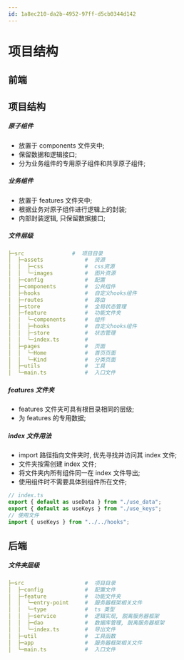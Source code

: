 ```yaml
---
id: 1a8ec210-da2b-4952-97ff-d5cb0344d142
---
```


# 项目结构

## 前端

## 项目结构

##### 原子组件

- 放置于 components 文件夹中;
- 保留数据和逻辑接口;
- 分为业务组件的专用原子组件和共享原子组件;

##### 业务组件

- 放置于 features 文件夹中;
- 根据业务对原子组件进行逻辑上的封装;
- 内部封装逻辑, 只保留数据接口;

##### 文件层级

```yaml
├─src               #  项目目录
│  ├─assets             #  资源
│  │  ├─css             #  css资源
│  │  └─images          #  图片资源
│  ├─config             #  配置
│  ├─components         #  公共组件
│  ├─hooks              #  自定义hooks组件
│  ├─routes             #  路由
│  ├─store              #  全局状态管理
│  ├─feature            #  功能文件夹
│  │  └─components      #  组件
│  │  ├─hooks           #  自定义hooks组件
│  │  ├─store           #  状态管理
│  │  └─index.ts        #
│  ├─pages              #  页面
│  │  └─Home            #  首页页面
│  │  └─Kind            #  分类页面
│  ├─utils              #  工具
│  └─main.ts            #  入口文件
```

##### features 文件夹

- features 文件夹可具有根目录相同的层级;
- 为 features 的专用数据;

##### index 文件用法

- import 路径指向文件夹时, 优先寻找并访问其 index 文件;
- 文件夹按需创建 index 文件;
- 将文件夹内所有组件同一在 index 文件导出;
- 使用组件时不需要具体到组件所在文件;

```typescript
// index.ts
export { default as useData } from "./use_data";
export { default as useKeys } from "./use_keys";
// 使用文件
import { useKeys } from "../../hooks";
```

## 后端

##### 文件夹层级

```yaml
├─src                   #  项目目录
│  ├─config             #  配置文件
│  ├─feature            #  功能文件夹
│  │  └─entry-point     #  服务器框架相关文件
│  │  └─type            #  ts 类型
│  │  ├─service         #  逻辑实现, 脱离服务器框架
│  │  ├─dao             #  数据库管理, 脱离服务器框架
│  │  └─index.ts        #  导出文件
│  ├─util               #  工具函数
│  ├─app                #  服务器框架相关文件
│  └─main.ts            #  入口文件
```
